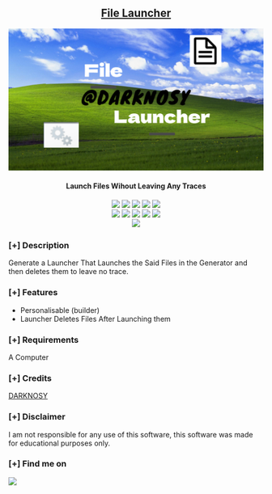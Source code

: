 <h2 align="center"><u>File Launcher</u></h2>

![Launch Files Wihout Leaving Any Traces](https://github.com/DARKNOSY/File-Launcher/raw/main/File%20Launcher.png)
<h4 align="center"> Launch Files Wihout Leaving Any Traces </h4>

<p align="center">
    <img src="https://img.shields.io/github/stars/DARKNOSY/File-Launcher?style=for-the-badge&color=orange">
    <img src="https://img.shields.io/github/forks/DARKNOSY/File-Launcher?style=for-the-badge&color=purple">
    <img src="https://img.shields.io/github/license/DARKNOSY/File-Launcher?style=for-the-badge&color=blue">
    <img src="https://img.shields.io/github/issues/DARKNOSY/File-Launcher?style=for-the-badge&color=red">
    <img src="https://img.shields.io/github/contributors/DARKNOSY/File-Launcher?style=for-the-badge&color=cyan">
<br>
    <img src="https://img.shields.io/badge/Author-DARKNOSY-magenta?style=flat-square">
    <img src="https://img.shields.io/badge/Open%20Source-Yes-orange?style=flat-square">
    <img src="https://img.shields.io/badge/Maintained-Yes-cyan?style=flat-square">
    <img src="https://img.shields.io/badge/Made%20In-France-green?style=flat-square">
    <img src="https://img.shields.io/badge/Written%20In-Batch-blue?style=flat-square">
<br>
    <img src="https://github-readme-stats.vercel.app/api/pin/?username=DARKNOSY&repo=File-Launcher&theme=synthwave">
</p>

### [+] Description
Generate a Launcher That Launches the Said Files in the Generator and then deletes them to leave no trace.

### [+] Features
 - Personalisable (builder)
 - Launcher Deletes Files After Launching them

### [+] Requirements
A Computer

### [+] Credits 
<a href="https://github.com/DARKNOSY/File-Launcher">DARKNOSY</a>

### [+] Disclaimer 
I am not responsible for any use of this software, this software was made for educational purposes only.

### [+] Find me on 
<a href="mailto:dark.help87@yahoo.com" target="_blank"><img src="https://img.shields.io/badge/Email-dark.help87@yahoo.com-blue?style=for-the-badge&logo=gmail"></a>

